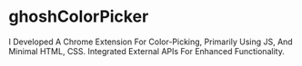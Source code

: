 # ghoshColorPicker
I Developed A Chrome Extension For Color-Picking, Primarily Using JS, And Minimal HTML, CSS. Integrated External APIs For Enhanced Functionality.
